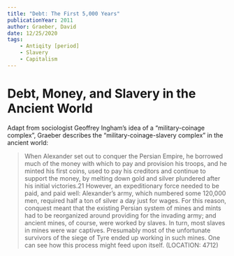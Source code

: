 ```yaml
---
title: "Debt: The First 5,000 Years"
publicationYear: 2011
author: Graeber, David
date: 12/25/2020
tags:
    - Antiqity [period]
    - Slavery
    - Capitalism
---
```


# Debt, Money, and Slavery in the Ancient World

Adapt from sociologist Geoffrey Ingham’s idea of a “military-coinage complex”, Graeber describes the “military-coinage-slavery complex” in the ancient world:

> When Alexander set out to conquer the Persian Empire, he borrowed much of the money with which to pay and provision his troops, and he minted his first coins, used to pay his creditors and continue to support the money, by melting down gold and silver plundered after his initial victories.21 However, an expeditionary force needed to be paid, and paid well: Alexander’s army, which numbered some 120,000 men, required half a ton of silver a day just for wages. For this reason, conquest meant that the existing Persian system of mines and mints had to be reorganized around providing for the invading army; and ancient mines, of course, were worked by slaves. In turn, most slaves in mines were war captives. Presumably most of the unfortunate survivors of the siege of Tyre ended up working in such mines. One can see how this process might feed upon itself. (LOCATION: 4712)
